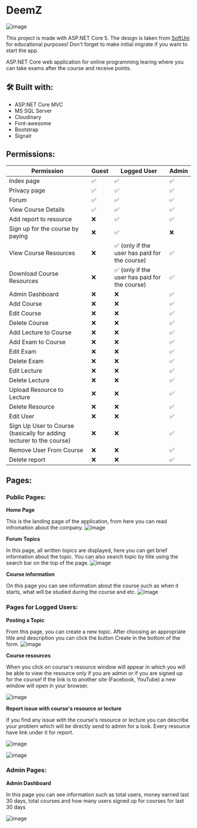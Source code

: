 # DeemZ

![image](https://user-images.githubusercontent.com/56674380/129486206-6f0a40c7-fe25-46cd-8b84-933e5e3d2532.png)

This project is made with ASP.NET Core 5. The design is taken from [SoftUni](https://softuni.bg/) for educational purposes! Don't forget to make initial migrate if you want to start the app.

ASP.NET Core web application for online programming learing where you can take exams after the course and receive points.

## 🛠 Built with:
- ASP.NET Core MVC
- MS SQL Server
- Cloudinary
- Font-awesome
- Bootstrap
- Signalr

## Permissions:
Permission | Guest | Logged User | Admin
-- | ---- | ---- | ---
Index page | ✅ | ✅ | ✅
Privacy page | ✅ | ✅ | ✅
Forum | ✅ | ✅ | ✅
View Course Details | ✅ | ✅ | ✅
Add report to resource | ❌ | ✅ | ✅
Sign up for the course by paying | ❌ | ✅ | ❌
View Course Resources | ❌ | ✅ (only if the user has paid for the course)| ✅
Download Course Resources | ❌ | ✅ (only if the user has paid for the course)| ✅
Admin Dashboard  | ❌ | ❌ | ✅
Add Course  | ❌ | ❌ | ✅
Edit Course  | ❌ | ❌ | ✅
Delete Course  | ❌ | ❌ | ✅
Add Lecture to Course  | ❌ | ❌ | ✅
Add Exam to Course  | ❌ | ❌ | ✅
Edit Exam  | ❌ | ❌ | ✅
Delete Exam  | ❌ | ❌ | ✅
Edit Lecture  | ❌ | ❌ | ✅
Delete Lecture  | ❌ | ❌ | ✅
Upload Resource to Lecture  | ❌ | ❌ | ✅
Delete Resource | ❌ | ❌ | ✅
Edit User | ❌ | ❌ | ✅
Sign Up User to Course (basically for adding lecturer to the course) | ❌ | ❌ | ✅
Remove User From Course | ❌ | ❌ | ✅
Delete report | ❌ | ❌ | ✅

## Pages:

### Public Pages:

**Home Page**

This is the landing page of the application, from here you can read infromation about the company.
![image](https://user-images.githubusercontent.com/56674380/129486952-c0732410-b630-4eab-98b8-f5e451f72315.png)

**Forum Topics**

In this page, all written topics are displayed, here you can get brief information about the topic. You can also search topic by title using the search bar on the top of the page.
![image](https://user-images.githubusercontent.com/56674380/129487234-70a9fea8-2a4b-462a-985b-04934093adc2.png)

**Course information**

On this page you can see information about the course such as when it starts, what will be studied during the course and etc.
![image](https://user-images.githubusercontent.com/56674380/129883919-887da01f-693e-4d3d-8e35-183bbe054889.png)


### Pages for Logged Users:
**Posting a Topic**

From this page, you can create a new topic. After choosing an appropriate title and description you can click the button Create in the bottom of the form.
![image](https://user-images.githubusercontent.com/56674380/129487333-1704af2b-e5b5-4921-b5c9-8ab6dbab1362.png)

**Course resources**

When you click on course's resource window will appear in which you will be able to view the resource only if you are admin or if you are signed up for the course! If the link is to another site (Facebook, YouTube) a new window will open in your browser.

![image](https://user-images.githubusercontent.com/56674380/129884999-5253563c-09da-4f29-b819-defcb18193cb.png)

**Report issue with course's resource or lecture**

If you find any issue with the course's resource or lecture you can describe your problem which will be directly send to admin for a look. Every resource have link under it for report.

![image](https://user-images.githubusercontent.com/56674380/129885651-9abf83b5-94fd-45db-8789-9a413ca89124.png)

![image](https://user-images.githubusercontent.com/56674380/129885299-0fe689d5-e7de-45fe-9423-34113888a78d.png)

### Admin Pages:

**Admin Dashboard**

In this page you can see information such as total users, money earned last 30 days, total courses and how many users signed up for courses for last 30 days

![image](https://user-images.githubusercontent.com/56674380/129886615-83c516b4-9645-4fb7-b637-bbbf01094426.png)

